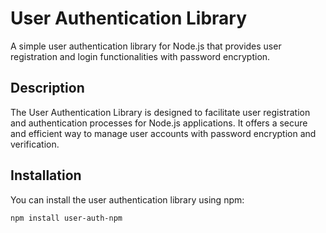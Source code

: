 # User Authentication Library

A simple user authentication library for Node.js that provides user registration and login functionalities with password encryption.

## Description

The User Authentication Library is designed to facilitate user registration and authentication processes for Node.js applications. It offers a secure and efficient way to manage user accounts with password encryption and verification.

## Installation

You can install the user authentication library using npm:

```bash
npm install user-auth-npm
